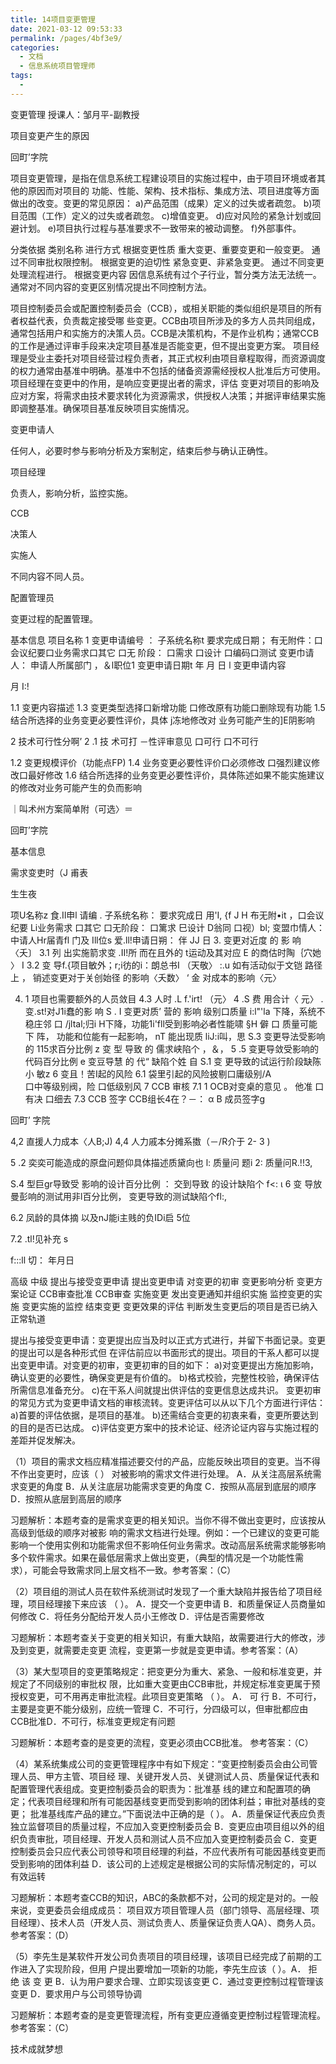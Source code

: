 ```yaml
---
title: 14项目变更管理
date: 2021-03-12 09:53:33
permalink: /pages/4bf3e9/
categories:
  - 文档
  - 信息系统项目管理师
tags:
  - 
---
```















变更管理
授课人：邹月平-副教授
 







项目变更产生的原因




 












回町’字院
 

项目变更管理，是指在信息系统工程建设项目的实施过程中，由于项目环境或者其他的原因而对项目的
功能、性能、架构、技术指标、集成方法、项目进度等方面做出的改变。变更的常见原因：
a)产品范围（成果）定义的过失或者疏忽。
b)项目范围（工作）定义的过失或者疏忽。
c)增值变更。
d)应对风险的紧急计划或回避计划。
e)项目执行过程与基准要求不一致带来的被动调整。
f)外部事件。
 

分类依据	类别名称	进行方式
根据变更性质	重大变更、重要变更和一般变更。	通过不同审批权限控制。
根据变更的迫切性	紧急变更、非紧急变更。	通过不同变更处理流程进行。
根据变更内容	因信息系统有过个子行业，暂分类方法无法统一。	通常对不同内容的变更区别情况提出不同控制方法。

项目控制委员会或配置控制委员会（CCB），或相关职能的类似组织是项目的所有者权益代表，负责裁定接受哪
些变更。CCB由项目所涉及的多方人员共同组成，通常包括用户和实施方的决策人员。CCB是决策机构，不是作业机构；通常CCB的工作是通过评审手段来决定项目基准是否能变更，但不提出变更方案。
项目经理是受业主委托对项目经营过程负责者，其正式权利由项目章程取得，而资源调度的权力通常由基准中明确。基准中不包括的储备资源需经授权人批准后方可使用。项目经理在变更中的作用，是响应变更提出者的需求，评估
变更对项目的影响及应对方案，将需求由技术要求转化为资源需求，供授权人决策；并据评审结果实施即调整基准。确保项目基准反映项目实施情况。
 




 
变更申请人


任何人，必要时参与影响分析及方案制定，结束后参与确认正确性。
 
项目经理


负责人，影响分析，监控实施。
 
CCB

决策人
 


 
实施人

不同内容不同人员。
 
配置管理员

变更过程的配置管理。
 



 
 
基本信息
项目名称 1	变更申请编号 ：
子系统名称t	要求完成日期； 有无附件：口会议纪要口业务需求口其它	口无
阶段：	口需求	口设计			口编码口测试   变更巾请人：			申请人所属部门	，＆l职位1 变更申请日期t		年		月		日
l 变更申请内容
 


月	I:!
 
1.1	变更内容描述
1.3 变更类型选择口新增功能
口修改原有功能口删除现有功能
1.5 结合所选择的业务变更必要性评价，具体 j冻地修改对 业务可能产生的]E阴影响

2 技术可行性分啊’
2 .1	技 术可打 －性评审意见 口可行	口不可行
 
1.2	变更规模评价（功能点FP)
1.4 业务变更必要性评价口必须修改
口强烈建议修改口最好修改
1.6 结合所选择的业务变更必要性评价，具体陈述如果不能实施建议的修改对业务可能产生的负而影响

 

｜叫术州方案简单附（可选〉＝
 

 



回町’字院
 



基本信息
 


需求变吏时（J  甫表
 
生生夜
 
项U名称z	食.Il申l 请编  .
子系统名称：	要求究成日 用'I,	{f	J	H
布无附•it ，口会议纪要 Li业务需求 口其它 口无阶段：	口篱求	巳设计	D翁同   口视）bl;
变盟巾情人：	中请人Hr届青fl 门及 Ill位s
爱.ll!申请日朔：	伴	JJ	日
3.  变更对近度  的 影 响 〈夭〕
3.1 列 出实施箭求变	.II!所 而在且外的 t运动及其对应 E
的商估时陶｛穴她 〉	I 3.2  变  导f.{项目敏外；r;i彷的i：朗总书I （天敬〉
:.u 如有活动似于文铠	路径上 ， 销述变更对于关创始径 的影响〈夭数〉
‘ 金 对成本的影响〈元〉
 
 
4. 1 项目也需要额外的人员敛目
4.3 人时 .L f.'irt! （元〉
4 .S 费 用合计〈 元〉
.变.st!对J1i蠢的影 响
S . I 变更对质’  营的 影响 级别口质量 i:l"'la 下降，系统不稳庄邻
口 /jltal;归i  H下降，功能1i'fll受到影响必者性能啸
§H  僻
口 质量可能下 阵， 功能和位能有一起影响， nT 能出现质 liJ:i叫，思
S.3   变更导法受影响的	115求百分比例	z
变 型 导致 的 儒求峡陷个 ，＆，
5	.5 变更导敛受影响的代码百分比例	e
变豆导慧 的 代“ 缺陷个姓 自
S.1 变 更导致的试运行阶段缺陈小	敏z
6	变且！苦I起的风险
6.1	袋里引起的风险披剔口庸级别/A\
口中等级别阀，险
口低级别风
7	CCB 审核
7.1	1 OCB对变桌的意见
。  他准	口有决  口细去
7.3 CCB 签字
CCB组长4在？－：
α B 成员签字g

回町’ 字院
 
4,2 直援人力成本〈人B;J)
4,4 人力戚本分摊系擞（－/R介于 2- 3 )


5 .2 奕奕可能造成的原盘问题仰具体描述质黛向也  l:
质量问 题i 2:
质量问R.!!3,

S.4 型巨gr导致受 影响的设计百分比例	： 交到导致 的设计缺陷个 f<:
ι 6 变 导放曼彭响的测试用非l百分比例， 变更导致的测试缺陷个fl:,


6.2 凤龄的具体摘 以及nJ能i主贱的负IDi启 5位



7.2 .tl!见补充 s




f:::ll 切：	年月日

 

 
 



高级	中级
提出与接受变更申请	提出变更申请
对变更的初审	变更影响分析
变更方案论证	CCB审查批准
CCB审查	实施变更
发出变更通知并组织实施	监控变更的实施
变更实施的监控	结束变更
变更效果的评估	
判断发生变更后的项目是否已纳入正常轨道	
 


提出与接受变更申请：变更提出应当及时以正式方式进行，并留下书面记录。变更的提出可以是各种形式但
在评估前应以书面形式的提出。项目的干系人都可以提出变更申请。对变更的初审，变更初审的目的如下：
a)对变更提出方施加影响，确认变更的必要性，确保变更是有价值的。
b)格式校验，完整性校验，确保评估所需信息准备充分。
c)在干系人间就提出供评估的变更信息达成共识。
变更初审的常见方式为变更申请文档的审核流转。变更评估可以从以下几个方面进行评估：
a)首要的评估依据，是项目的基准。
b)还需结合变更的初衷来看，变更所要达到的目的是否已达成。
c)评估变更方案中的技术论证、经济论证内容与实施过程的差距并促发解决。
 




（1）项目的需求文档应精准描述要交付的产品，应能反映出项目的变更。当不得不作出变更时，应该（   ）
对被影响的需求文件进行处理。
A．从关注高层系统需求变更的角度		B．从关注底层功能需求变更的角度 C．按照从高层到底层的顺序	D．按照从底层到高层的顺序
 




习题解析：本题考查的是需求变更的相关知识。当你不得不做出变更时，应该按从高级到低级的顺序对被影
响的需求文档进行处理。例如：一个已建议的变更可能影响一个使用实例和功能需求但不影响任何业务需求。改动高层系统需求能够影响多个软件需求。如果在最低层需求上做出变更，（典型的情况是一个功能性需
求），可能会导致需求同上层文档不一致。参考答案：（C）
 

（2）项目组的测试人员在软件系统测试时发现了一个重大缺陷并报告给了项目经理，项目经理接下来应该
（ ）。
A．提交一个变更申请		B．和质量保证人员商量如何修改 C．将任务分配给开发人员小王修改	D．评估是否需要修改
 

习题解析：本题考查关于变更的相关知识，有重大缺陷，故需要进行大的修改，涉及到变更，就需要走变更
流程，变更第一步就是变更申请。参考答案：（A）
 

（3）某大型项目的变更策略规定：把变更分为重大、紧急、一般和标准变更，并规定了不同级别的审批权
限，比如重大变更由CCB审批，并规定标准变更属于预授权变更，可不用再走审批流程。此项目变更策略
（ ）。
A． 可 行                                                       B．不可行，主要是变更不能分级别，应统一管理
C．不可行，分四级可以，但审批都应由CCB批准D．不可行，标准变更规定有问题
 




习题解析：本题考查的是变更的流程，变更必须由CCB批准。
参考答案：（C）
 


（4）某系统集成公司的变更管理程序中有如下规定：“变更控制委员会由公司管理人员、甲方主管、项目经
理、关键开发人员、关键测试人员、质量保证代表和配置管理代表组成。变更控制委员会的职责为：批准基   线的建立和配置项的确定；代表项目经理和所有可能因基线变更而受到影响的团体利益；审批对基线的变更； 批准基线库产品的建立。”下面说法中正确的是（ ）。
A．质量保证代表应负责独立监督项目的质量过程，不应加入变更控制委员会                                          B．变更应由项目组以外的组织负责审批，项目经理、开发人员和测试人员不应加入变更控制委员会
C．变更控制委员会只应代表公司领导和项目经理的利益，不应代表所有可能因基线变更而受到影响的团体利益
D．该公司的上述规定是根据公司的实际情况制定的，可以有效运转
 




习题解析：本题考查CCB的知识，ABC的条款都不对，公司的规定是对的。一般来说，变更委员会组成成员：
项目双方项目管理人员（部门领导、高层经理、项目经理）、技术人员（开发人员、测试负责人、质量保证负责人QA）、商务人员。
参考答案：（D）
 




（5）李先生是某软件开发公司负责项目的项目经理，该项目已经完成了前期的工作进入了实现阶段，但用
户提出要增加一项新的功能，李先生应该（ ）。A． 拒 绝 该 变 更                                         B．认为用户要求合理、立即实现该变更         C．通过变更控制过程管理该变更                   D．要求用户与公司领导协调
 




习题解析：本题考查的是变更管理流程，所有变更应遵循变更控制过程管理流程。
参考答案：（C）
 









技术成就梦想
